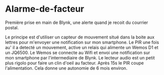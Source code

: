 # Alarme-de-facteur
Première prise en main de Blynk, une alerte quand je recoit du courrier postal.

Le principe est d'utiliser un capteur de mouvement situé dans la boite aux lettres pour m'envoyer une notification sur mon smartphone.
Le PIR  une fois au' il a detecté un mouvement, active un relais qui alimente un Wemos D1 et un JQ6500.
Le Wemos se connecte au Wifi et envoi une notification sur mon smartphone par l'intermediaire de Blynk.
Le lecteur audio est un petit plus rigolo pour faire un clin d'oeil au facteur.
Après 15s le PIR coupe l'alimentation. Cela donne une autonomie de 6 mois environ.

